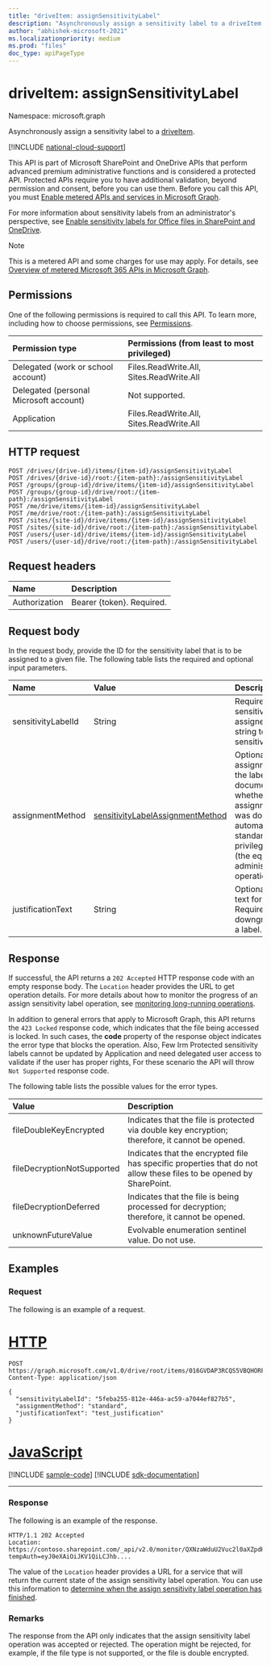 ```yaml
---
title: "driveItem: assignSensitivityLabel"
description: "Asynchronously assign a sensitivity label to a driveItem."
author: "abhishek-microsoft-2021"
ms.localizationpriority: medium
ms.prod: "files"
doc_type: apiPageType
---
```


# driveItem: assignSensitivityLabel
Namespace: microsoft.graph

Asynchronously assign a sensitivity label to a [driveItem][item-resource].

[!INCLUDE [national-cloud-support](../../includes/all-clouds.md)]

This API is part of Microsoft SharePoint and OneDrive APIs that perform advanced premium administrative functions and is considered a protected API. Protected APIs require you to have additional validation, beyond permission and consent, before you can use them. Before you call this API, you must [Enable metered APIs and services in Microsoft Graph](/graph/metered-api-setup).

For more information about sensitivity labels from an administrator's perspective, see [Enable sensitivity labels for Office files in SharePoint and OneDrive](/microsoft-365/compliance/sensitivity-labels-sharepoint-onedrive-files?view=o365-worldwide&preserve-view=true).

> [!NOTE]
> This is a metered API and some charges for use may apply. For details, see [Overview of metered Microsoft 365 APIs in Microsoft Graph](/graph/metered-api-overview).

## Permissions
One of the following permissions is required to call this API. To learn more, including how to choose permissions, see [Permissions](/graph/permissions-reference).

|Permission type                        | Permissions (from least to most privileged)                                            |
|:--------------------------------------|:---------------------------------------------------------------------------------------|
|Delegated (work or school account)     | Files.ReadWrite.All, Sites.ReadWrite.All                                               |
|Delegated (personal Microsoft account) | Not supported.                                                                         |
|Application                            | Files.ReadWrite.All, Sites.ReadWrite.All                                               |

## HTTP request

<!-- {
  "blockType": "ignored"
}
-->
``` http
POST /drives/{drive-id}/items/{item-id}/assignSensitivityLabel
POST /drives/{drive-id}/root:/{item-path}:/assignSensitivityLabel
POST /groups/{group-id}/drive/items/{item-id}/assignSensitivityLabel
POST /groups/{group-id}/drive/root:/{item-path}:/assignSensitivityLabel
POST /me/drive/items/{item-id}/assignSensitivityLabel
POST /me/drive/root:/{item-path}:/assignSensitivityLabel
POST /sites/{site-id}/drive/items/{item-id}/assignSensitivityLabel
POST /sites/{site-id}/drive/root:/{item-path}:/assignSensitivityLabel
POST /users/{user-id}/drive/items/{item-id}/assignSensitivityLabel
POST /users/{user-id}/drive/root:/{item-path}:/assignSensitivityLabel
```

## Request headers
|Name|Description|
|:---|:---|
|Authorization|Bearer {token}. Required.|

## Request body
In the request body, provide the ID for the sensitivity label that is to be assigned to a given file. The following table lists the required and optional input parameters.

| Name                | Value        |Description          |
|:--------------------|:-----------------------|:---------------------------------|
| sensitivityLabelId  | String  | Required. ID of the sensitivity label to be assigned, or empty string to remove the sensitivity label.              |
| assignmentMethod    | [sensitivityLabelAssignmentMethod](/graph/api/resources/sensitivitylabelassignment?view=graph-rest-1.0&preserve-view=true#sensitivitylabelassignmentmethod-values) | Optional. The assignment method of the label on the document. Indicates whether the assignment of the label was done automatically, standard, or as a privileged operation (the equivalent of an administrator operation).     |
| justificationText   | String | Optional. Justification text for audit purposes. Required when downgrading/removing a label.  |

## Response

If successful, the API returns a `202 Accepted` HTTP response code with an empty response body. The `Location` header provides the URL to get operation details.
For more details about how to monitor the progress of an assign sensitivity label operation, see [monitoring long-running operations](/graph/long-running-actions-overview).

In addition to general errors that apply to Microsoft Graph, this API returns the `423 Locked` response code, which indicates that the file being accessed is locked. In such cases, the **code** property of the response object indicates the error type that blocks the operation.
Also, Few Irm Protected sensitivity labels cannot be updated by Application and need delegated user access to validate if the user has proper rights, For these scenario the API will throw `Not Supported` response code.

The following table lists the possible values for the error types.

| Value                       | Description                                                                                                         |
|:----------------------------|:--------------------------------------------------------------------------------------------------------------------|
| fileDoubleKeyEncrypted      | Indicates that the file is protected via double key encryption; therefore, it cannot be opened.                          |
| fileDecryptionNotSupported  | Indicates that the encrypted file has specific properties that do not allow these files to be opened by SharePoint.|
| fileDecryptionDeferred      | Indicates that the file is being processed for decryption; therefore, it cannot be opened.                               |
| unknownFutureValue          | Evolvable enumeration sentinel value. Do not use.                                                                   |

## Examples

### Request

The following is an example of a request.


# [HTTP](#tab/http)
<!-- { "blockType": "request", "name": "assignSensitivityLabel", "tags": "service.graph", "sampleKeys": ["016GVDAP3RCQS5VBQHORFIVU2ZMOSBL25U"] } -->
``` http
POST https://graph.microsoft.com/v1.0/drive/root/items/016GVDAP3RCQS5VBQHORFIVU2ZMOSBL25U/assignSensitivityLabel
Content-Type: application/json

{
  "sensitivityLabelId": "5feba255-812e-446a-ac59-a7044ef827b5",
  "assignmentMethod": "standard",
  "justificationText": "test_justification"
}
```

# [JavaScript](#tab/javascript)
[!INCLUDE [sample-code](../includes/snippets/javascript/assignsensitivitylabel-javascript-snippets.md)]
[!INCLUDE [sdk-documentation](../includes/snippets/snippets-sdk-documentation-link.md)]

---

### Response

The following is an example of the response.

<!-- { "blockType": "response" } -->
```http
HTTP/1.1 202 Accepted
Location: https://contoso.sharepoint.com/_api/v2.0/monitor/QXNzaWduU2Vuc2l0aXZpdHlMYWJlbCxiMzc3ODY3OS04OWQ3LTRkYmYtYjg0MC1jYWM1NzRhY2FlNmE?tempAuth=eyJ0eXAiOiJKV1QiLCJhb....
```
The value of the `Location` header provides a URL for a service that will return the current state of the assign sensitivity label operation.
You can use this information to [determine when the assign sensitivity label operation has finished](/graph/long-running-actions-overview).

### Remarks
The response from the API only indicates that the assign sensitivity label operation was accepted or rejected. The operation might be rejected, for example, if the file type is not supported, or the file is double encrypted.

[item-resource]: ../resources/driveitem.md
